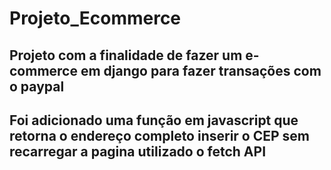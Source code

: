 # Projeto_Ecommerce

## Projeto com a finalidade de fazer um e-commerce em django para fazer transações com o paypal

## Foi adicionado uma função em javascript que retorna o endereço completo inserir o CEP sem recarregar a pagina utilizado o fetch API
